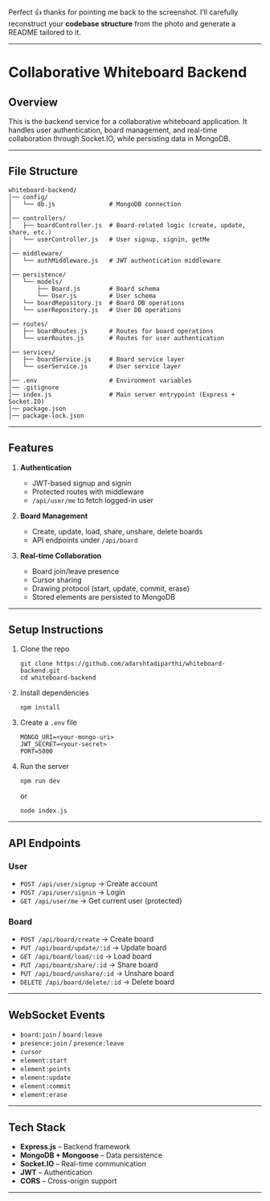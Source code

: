 Perfect 👍 thanks for pointing me back to the screenshot. I’ll carefully reconstruct your **codebase structure** from the photo and generate a README tailored to it.

---

# Collaborative Whiteboard Backend

## Overview

This is the backend service for a collaborative whiteboard application.
It handles user authentication, board management, and real-time collaboration through Socket.IO, while persisting data in MongoDB.

---

## File Structure

```
whiteboard-backend/
│── config/
│   └── db.js               # MongoDB connection
│
│── controllers/
│   ├── boardController.js  # Board-related logic (create, update, share, etc.)
│   └── userController.js   # User signup, signin, getMe
│
│── middleware/
│   └── authMiddleware.js   # JWT authentication middleware
│
│── persistence/
│   └── models/
│       ├── Board.js        # Board schema
│       └── User.js         # User schema
│   └── boardRepository.js  # Board DB operations
│   └── userRepository.js   # User DB operations
│
│── routes/
│   ├── boardRoutes.js      # Routes for board operations
│   └── userRoutes.js       # Routes for user authentication
│
│── services/
│   ├── boardService.js     # Board service layer
│   └── userService.js      # User service layer
│
│── .env                    # Environment variables
│── .gitignore
│── index.js                # Main server entrypoint (Express + Socket.IO)
│── package.json
│── package-lock.json
```

---

## Features

1. **Authentication**

   * JWT-based signup and signin
   * Protected routes with middleware
   * `/api/user/me` to fetch logged-in user

2. **Board Management**

   * Create, update, load, share, unshare, delete boards
   * API endpoints under `/api/board`

3. **Real-time Collaboration**

   * Board join/leave presence
   * Cursor sharing
   * Drawing protocol (start, update, commit, erase)
   * Stored elements are persisted to MongoDB

---

## Setup Instructions

1. Clone the repo

   ```
   git clone https://github.com/adarshtadiparthi/whiteboard-backend.git
   cd whiteboard-backend
   ```
2. Install dependencies

   ```
   npm install
   ```
3. Create a `.env` file

   ```
   MONGO_URI=<your-mongo-uri>
   JWT_SECRET=<your-secret>
   PORT=5000
   ```
4. Run the server

   ```
   npm run dev
   ```

   or

   ```
   node index.js
   ```

---

## API Endpoints

### User

* `POST /api/user/signup` → Create account
* `POST /api/user/signin` → Login
* `GET /api/user/me` → Get current user (protected)

### Board

* `POST /api/board/create` → Create board
* `PUT /api/board/update/:id` → Update board
* `GET /api/board/load/:id` → Load board
* `PUT /api/board/share/:id` → Share board
* `PUT /api/board/unshare/:id` → Unshare board
* `DELETE /api/board/delete/:id` → Delete board

---

## WebSocket Events

* `board:join` / `board:leave`
* `presence:join` / `presence:leave`
* `cursor`
* `element:start`
* `element:points`
* `element:update`
* `element:commit`
* `element:erase`

---

## Tech Stack

* **Express.js** – Backend framework
* **MongoDB + Mongoose** – Data persistence
* **Socket.IO** – Real-time communication
* **JWT** – Authentication
* **CORS** – Cross-origin support

---